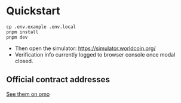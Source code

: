 # Quickstart

```
cp .env.example .env.local
pnpm install
pnpm dev
```

- Then open the simulator: https://simulator.worldcoin.org/
- Verification info currently logged to browser console once modal closed.

## Official contract addresses

[See them on omo](https://www.omo.so/sybil-resistant)